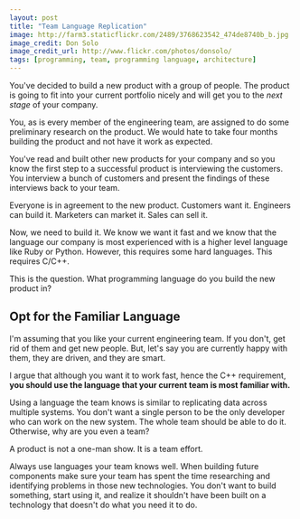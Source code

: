 ```yaml
---
layout: post
title: "Team Language Replication"
image: http://farm3.staticflickr.com/2489/3768623542_474de8740b_b.jpg
image_credit: Don Solo
image_credit_url: http://www.flickr.com/photos/donsolo/
tags: [programming, team, programming language, architecture]
---
```


You've decided to build a new product with a group of people. The product is going to fit into your current portfolio nicely and will get you to the _next stage_ of your company.

You, as is every member of the engineering team, are assigned to do some preliminary research on the product. We would hate to take four months building the product and not have it work as expected. 

You've read and built other new products for your company and so you know the first step to a successful product is interviewing the customers. You interview a bunch of customers and present the findings of these interviews back to your team.

Everyone is in agreement to the new product. Customers want it. Engineers can build it. Marketers can market it. Sales can sell it.

Now, we need to build it. We know we want it fast and we know that the language our company is most experienced with is a higher level language like Ruby or Python. However, this requires some hard languages. This requires C/C++.

This is the question. What programming language do you build the new product in?

## Opt for the Familiar Language

I'm assuming that you like your current engineering team. If you don't, get rid of them and get new people. But, let's say you are currently happy with them, they are driven, and they are smart.

I argue that although you want it to work fast, hence the C++ requirement, __you should use the language that your current team is most familiar with.__

Using a language the team knows is similar to replicating data across multiple systems. You don't want a single person to be the only developer who can work on the new system. The whole team should be able to do it. Otherwise, why are you even a team?

A product is not a one-man show. It is a team effort.

Always use languages your team knows well. When building future components make sure your team has spent the time researching and identifying problems in those new technologies. You don't want to build something, start using it, and realize it shouldn't have been built on a technology that doesn't do what you need it to do.
